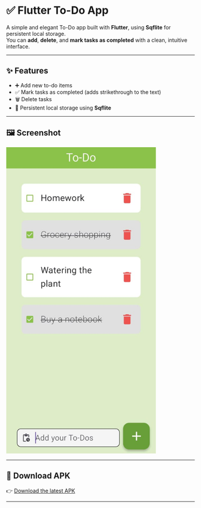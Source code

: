 # ✅ Flutter To-Do App

A simple and elegant To-Do app built with **Flutter**, using **Sqflite** for persistent local storage.  
You can **add**, **delete**, and **mark tasks as completed** with a clean, intuitive interface.

---

## ✨ Features

- ➕ Add new to-do items
- ✅ Mark tasks as completed (adds strikethrough to the text)
- 🗑️ Delete tasks
- 💾 Persistent local storage using **Sqflite**

---

## 🖼️ Screenshot

<img src="screenshots/home.jpg" width="400px" alt="To-Do App Screenshot">

---



## 📱 Download APK

👉 [Download the latest APK](https://github.com/Zuhayer-Tajbid/To-Do-App/releases/tag/v1.0.0)

--- 